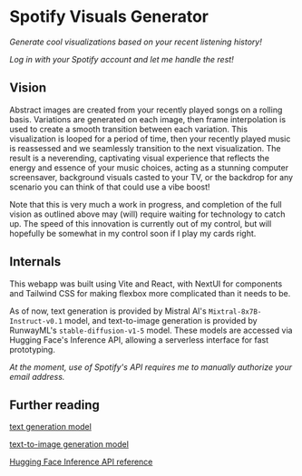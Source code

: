 # Spotify Visuals Generator

*Generate cool visualizations based on your recent listening history!*

*Log in with your Spotify account and let me handle the rest!*

## Vision

Abstract images are created from your recently played songs on a rolling basis. Variations are generated on each image, then frame interpolation is used to create a smooth transition between each variation. This visualization is looped for a period of time, then your recently played music is reassessed and we seamlessly transition to the next visualization. The result is a neverending, captivating visual experience that reflects the energy and essence of your music choices, acting as a stunning computer screensaver, background visuals casted to your TV, or the backdrop for any scenario you can think of that could use a vibe boost!

Note that this is very much a work in progress, and completion of the full vision as outlined above may (will) require waiting for technology to catch up. The speed of this innovation is currently out of my control, but will hopefully be somewhat in my control soon if I play my cards right.

## Internals

This webapp was built using Vite and React, with NextUI for components and Tailwind CSS for making flexbox more complicated than it needs to be.

As of now, text generation is provided by Mistral AI's `Mixtral-8x7B-Instruct-v0.1` model, and text-to-image generation is provided by RunwayML's `stable-diffusion-v1-5` model. These models are accessed via Hugging Face's Inference API, allowing a serverless interface for fast prototyping.

*At the moment, use of Spotify's API requires me to manually authorize your email address.*

## Further reading

[text generation model](https://huggingface.co/mistralai/Mixtral-8x7B-Instruct-v0.1)

[text-to-image generation model](https://huggingface.co/runwayml/stable-diffusion-v1-5)

[Hugging Face Inference API reference](https://huggingface.co/docs/api-inference/index)